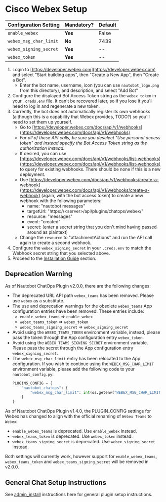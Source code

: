 # Cisco Webex Setup

| Configuration Setting        | Mandatory? | Default |
| ---------------------------- | ---------- | ------- |
| `enable_webex`               | **Yes**    | False   |
| `webex_msg_char_limit`       | **No**     | 7439    |
| `webex_signing_secret`       | **Yes**    | --      |
| `webex_token`                | **Yes**    | --      |

1. Login to [https://developer.webex.com](https://developer.webex.com) and select "Start building apps", then "Create a New App", then "Create a Bot".
   - Enter the bot name, username, icon (you can use `nautobot_logo.png` from this directory), and description,
     and select "Add Bot"
2. Configure the displayed Bot Access Token string as the `webex_token` in your `.creds.env` file.
   It can't be recovered later, so if you lose it you'll need to log in and regenerate a new token.
3. Currently, the bot does not automatically register its own webhooks (although this is a capability that Webex
   provides, TODO?) so you'll need to set them up yourself.
   - Go to [https://developer.webex.com/docs/api/v1/webhooks](https://developer.webex.com/docs/api/v1/webhooks)
   - *For all of these API calls, be sure you deselect "Use personal access token" and instead specify the
     Bot Access Token string as the authorization instead.*
   - If desired, you can use [https://developer.webex.com/docs/api/v1/webhooks/list-webhooks](https://developer.webex.com/docs/api/v1/webhooks/list-webhooks) to query for existing
     webhooks. There should be none if this is a new deployment.
   - Use [https://developer.webex.com/docs/api/v1/webhooks/create-a-webhook](https://developer.webex.com/docs/api/v1/webhooks/create-a-webhook) (again, with the bot access token) to create
     a new webhook with the following parameters:
     - name: "nautobot messages"
     - targetUrl: "https://\<server\>/api/plugins/chatops/webex/"
     - resource: "messages"
     - event: "created"
     - secret: (enter a secret string that you don't mind having passed around as plaintext)
   - Change the `resource` to "attachmentActions" and run the API call again to create a second webhook.
4. Configure the `webex_signing_secret` in your `.creds.env` to match the Webhook secret string that you selected above.
5. Proceed to the [Installation Guide](index.md#Install-Guide) section.

## Deprecation Warning

As of Nautobot ChatOps Plugin v2.0.0, there are the following changes:

- The deprecated URL API path `webex_teams` has been removed. Please use `webex` as a substitute.
- The use and deprecation warnings for the obsolete `webex_teams` App configuration entries have been removed. These entries include:
    - `enable_webex_teams` => `enable_webex`
    - `webex_teams_token` => `webex_token`
    - `webex_teams_signing_secret` => `webex_signing_secret`
- Avoid using the `WEBEX_TEAMS_TOKEN` environment variable, instead, please pass the token through the App configuration entry `webex_token`.
- Avoid using the `WEBEX_TEAMS_SIGNING_SECRET` environment variable. Please pass the secret through the App configuration entry `webex_signing_secret`.
- The `webex_msg_char_limit` entry has been relocated to the App configuration. If you wish to continue using the `WEBEX_MSG_CHAR_LIMIT` environment variable, please add the following code to your `nautobot_config.py`:
    ```python
    PLUGINS_CONFIG = {
        "nautobot_chatops": {
            "webex_msg_char_limit": int(os.getenv("WEBEX_MSG_CHAR_LIMIT", "7439")),
        }
    }
    ```

As of Nautobot ChatOps Plugin v1.4.0, the PLUGIN_CONFIG settings for Webex has changed to align with the official renaming of `Webex Teams` to `Webex`:

- `enable_webex_teams` is deprecated. Use `enable_webex` instead.
- `webex_teams_token` is deprecated. Use `webex_token` instead.
- `webex_teams_signing_secret` is deprecated. Use `webex_signing_secret` instead.

Both settings will currently work, however support for `enable_webex_teams`, `webex_teams_token` and `webex_teams_signing_secret` will be removed in v2.0.0.

## General Chat Setup Instructions

See [admin_install](index.md) instructions here for general plugin setup instructions.

